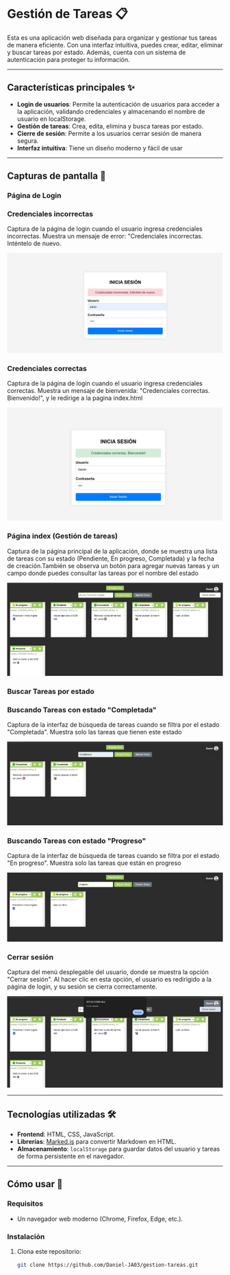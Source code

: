 # Gestión de Tareas 📋

 Esta es una aplicación web diseñada para organizar y gestionar tus tareas de manera eficiente. Con una interfaz intuitiva, puedes crear, editar, eliminar y buscar tareas por estado. Además, cuenta con un sistema de autenticación para proteger tu información.

 ---

 ## Características principales ✨
- **Login de usuarios**: Permite la autenticación de usuarios para acceder a la aplicación, validando credenciales y almacenando el nombre de usuario en localStorage.
- **Gestión de tareas**: Crea, edita, elimina y busca tareas por estado.
- **Cierre de sesión**: Permite a los usuarios cerrar sesión de manera segura.
- **Interfaz intuitiva**: Tiene un diseño moderno y fácil de usar

---

## Capturas de pantalla 📸

### Página de Login

### **Credenciales incorrectas**
  Captura de la página de login cuando el usuario ingresa credenciales incorrectas. Muestra un mensaje de error: "Credenciales incorrectas. Inténtelo de nuevo.
  
![Captura de la página de login cuando el usuario ingresa credenciales incorrectas. Muestra un mensaje de error: "Credenciales incorrectas. Inténtelo de nuevo."](./screenshots/credencialesIncorrectas.png)

### **Credenciales correctas**
  Captura de la página de login cuando el usuario ingresa credenciales correctas. Muestra un mensaje de bienvenida: "Credenciales correctas. Bienvenido!", y le redirige a la pagina index.html
  
![Captura de la página de login cuando el usuario ingresa credenciales correctas. Muestra un mensaje de bienvenida: "Credenciales correctas. Bienvenido!", y le redirige a la pagina index.html](./screenshots/credencialesCorrectas.png)

### Página index (Gestión de tareas)

Captura de la página principal de la aplicación, donde se muestra una lista de tareas con su estado (Pendiente, En progreso, Completada) y la fecha de creación.También se observa un botón para agregar nuevas tareas y un campo donde puedes consultar las tareas por el nombre del estado

![Captura de la página principal de la aplicación, donde se muestra una lista de tareas con su estado (Pendiente, En progreso, Completada) y la fecha de creación.También se observa un botón para agregar nuevas tareas y un campo donde puedes consultar las tareas por el nombre del estado](./screenshots/interfazTareas.png)

### Buscar Tareas por estado

### **Buscando Tareas con estado "Completada"**
Captura de la interfaz de búsqueda de tareas cuando se filtra por el estado "Completada". Muestra solo las tareas que tienen este estado

![Captura de la interfaz de búsqueda de tareas cuando se filtra por el estado "Completada". Muestra solo las tareas que tienen este estado](./screenshots/interfazBuscarTareas1.png)

### **Buscando Tareas con estado "Progreso"**

Captura de la interfaz de búsqueda de tareas cuando se filtra por el estado "En progreso". Muestra solo las tareas que están en progreso

![Captura de la interfaz de búsqueda de tareas cuando se filtra por el estado "En progreso". Muestra solo las tareas que están en progreso](./screenshots/interfazBuscarTareas2.png)

### Cerrar sesión

Captura del menú desplegable del usuario, donde se muestra la opción "Cerrar sesión". Al hacer clic en esta opción, el usuario es redirigido a la página de login, y su sesión se cierra correctamente.

![Captura del menú desplegable del usuario, donde se muestra la opción "Cerrar sesión". Al hacer clic en esta opción, el usuario es redirigido a la página de login, y su sesión se cierra correctamente.](./screenshots/cerrarSesion.png)

---

## Tecnologías utilizadas 🛠️

- **Frontend**: HTML, CSS, JavaScript.
- **Librerías**: [Marked.js](https://github.com/markedjs/marked) para convertir Markdown en HTML.
- **Almacenamiento**: `localStorage` para guardar datos del usuario y tareas de forma persistente en el navegador.

---

## Cómo usar 🚀

### Requisitos 
- Un navegador web moderno (Chrome, Firefox, Edge, etc.).

### Instalación

1. Clona este repositorio:
   ```bash
   git clone https://github.com/Daniel-JA03/gestion-tareas.git



